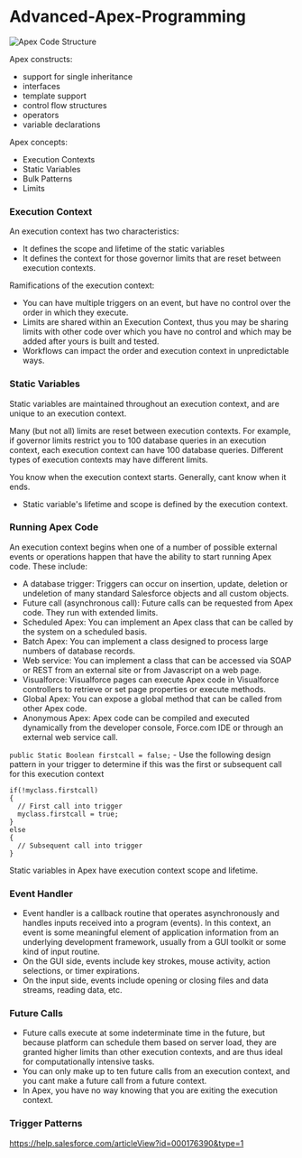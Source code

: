 # Advanced-Apex-Programming

![Apex Code Structure](https://s-media-cache-ak0.pinimg.com/originals/3d/ae/7c/3dae7cafff48d9440cd6928a23f3e4dd.png)

Apex constructs:
 * support for single inheritance
 * interfaces
 * template support
 * control flow structures
 * operators
 * variable declarations
 
Apex concepts:
  * Execution Contexts
  * Static Variables
  * Bulk Patterns
  * Limits

### Execution Context

An execution context has two characteristics:
  * It defines the scope and lifetime of the static variables
  * It defines the context for those governor limits that are reset between execution contexts.

Ramifications of the execution context:
 * You can have multiple triggers on an event, but have no control over the order in which they execute.
 * Limits are shared within an Execution Context, thus you may be sharing limits with other code over which you have no control and which may be added after yours is built and tested.
 * Workflows can impact the order and execution context in unpredictable ways.

### Static Variables

Static variables are maintained throughout an execution context, and are unique to an execution context.
 
Many (but not all) limits are reset between execution contexts.  For example, if governor limits restrict you to 100 database queries in an execution context, each execution context can have 100 database queries.  Different types of execution contexts may have different limits.

You know when the execution context starts.  Generally, cant know when it ends.

 * Static variable's lifetime and scope is defined by the execution context.

### Running Apex Code

An execution context begins when one of a number of possible external events or operations happen that have the ability to start running Apex code.  These include:
 * A database trigger: Triggers can occur on insertion, update, deletion or undeletion of many standard Salesforce objects and all custom objects.
 * Future call (asynchronous call): Future calls can be requested from Apex code.  They run with extended limits.
 * Scheduled Apex: You can implement an Apex class that can be called by the system on a scheduled basis.
 * Batch Apex: You can implement a class designed to process large numbers of database records.
 * Web service: You can implement a class that can be accessed via SOAP or REST from an external site or from Javascript on a web page.
 * Visualforce: Visualforce pages can execute Apex code in Visualforce controllers to retrieve or set page properties or execute methods.
 * Global Apex: You can expose a global method that can be called from other Apex code.
 * Anonymous Apex: Apex code can be compiled and executed dynamically from the developer console, Force.com IDE or through an external web service call.
 
`public Static Boolean firstcall = false;`  - Use the following design pattern in your trigger to determine if this was the first or subsequent call for this execution context 

```Apex
if(!myclass.firstcall)
{
  // First call into trigger
  myclass.firstcall = true;
}
else
{
  // Subsequent call into trigger
}
```
Static variables in Apex have execution context scope and lifetime.  

### Event Handler

 * Event handler is a callback routine that operates asynchronously and handles inputs received into a program (events).  In this context, an event is some meaningful element of application information from an underlying development framework, usually from a GUI toolkit or some kind of input routine.  
 * On the GUI side, events include key strokes, mouse activity, action selections, or timer expirations.  
 * On the input side, events include opening or closing files and data streams, reading data, etc.

### Future Calls

* Future calls execute at some indeterminate time in the future, but because platform can schedule them based on server load, they are granted higher limits than other execution contexts, and are thus ideal for computationally intensive tasks.
* You can only make up to ten future calls from an execution context, and you cant make a future call from a future context.
* In Apex, you have no way knowing that you are exiting the execution context.

### Trigger Patterns

https://help.salesforce.com/articleView?id=000176390&type=1

